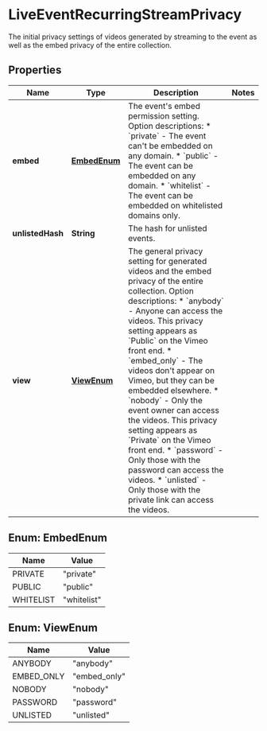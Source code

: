 

# LiveEventRecurringStreamPrivacy

The initial privacy settings of videos generated by streaming to the event as well as the embed privacy of the entire collection.

## Properties

| Name | Type | Description | Notes |
|------------ | ------------- | ------------- | -------------|
|**embed** | [**EmbedEnum**](#EmbedEnum) | The event&#39;s embed permission setting.  Option descriptions:  * &#x60;private&#x60; - The event can&#39;t be embedded on any domain.  * &#x60;public&#x60; - The event can be embedded on any domain.  * &#x60;whitelist&#x60; - The event can be embedded on whitelisted domains only.  |  |
|**unlistedHash** | **String** | The hash for unlisted events. |  |
|**view** | [**ViewEnum**](#ViewEnum) | The general privacy setting for generated videos and the embed privacy of the entire collection.  Option descriptions:  * &#x60;anybody&#x60; - Anyone can access the videos. This privacy setting appears as &#x60;Public&#x60; on the Vimeo front end.  * &#x60;embed_only&#x60; - The videos don&#39;t appear on Vimeo, but they can be embedded elsewhere.  * &#x60;nobody&#x60; - Only the event owner can access the videos. This privacy setting appears as &#x60;Private&#x60; on the Vimeo front end.  * &#x60;password&#x60; - Only those with the password can access the videos.  * &#x60;unlisted&#x60; - Only those with the private link can access the videos.  |  |



## Enum: EmbedEnum

| Name | Value |
|---- | -----|
| PRIVATE | &quot;private&quot; |
| PUBLIC | &quot;public&quot; |
| WHITELIST | &quot;whitelist&quot; |



## Enum: ViewEnum

| Name | Value |
|---- | -----|
| ANYBODY | &quot;anybody&quot; |
| EMBED_ONLY | &quot;embed_only&quot; |
| NOBODY | &quot;nobody&quot; |
| PASSWORD | &quot;password&quot; |
| UNLISTED | &quot;unlisted&quot; |



